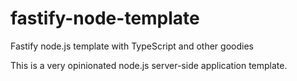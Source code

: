 # fastify-node-template

Fastify node.js template with TypeScript and other goodies

This is a very opinionated node.js server-side application template.
